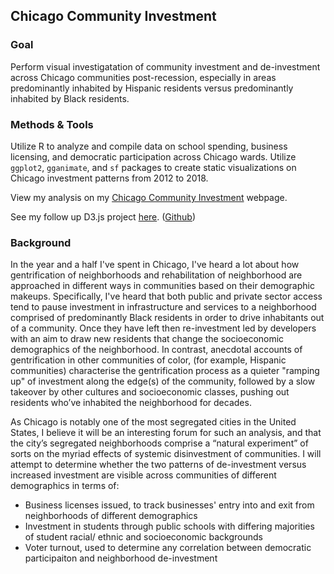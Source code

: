 ## Chicago Community Investment

### Goal
Perform visual investigatation of community investment and de-investment across Chicago communities post-recession, especially in areas predominantly inhabited by Hispanic residents versus predominantly inhabited by Black residents.

### Methods & Tools
Utilize R to analyze and compile data on school spending, business licensing, and democratic participation across Chicago wards. Utilize `ggplot2`, `gganimate`, and `sf` packages to create static visualizations on Chicago investment patterns from 2012 to 2018. 

View my analysis on my [Chicago Community Investment](https://lorenh516.github.io/chicago-community-investment/) webpage.

See my follow up D3.js project [here](https://lorenh516.github.io/movement-chicago/). ([Github](https://github.com/lorenh516/movement-chicago))

### Background

In the year and a half I've spent in Chicago, I've heard a lot about how gentrification of neighborhoods and rehabilitation of neighborhood are approached in different ways in communities based on their demographic makeups. Specifically, I've heard that both public and private sector access tend to pause investment in infrastructure and services to a neighborhood comprised of predominantly Black residents in order to drive inhabitants out of a community. Once they have left then re-investment led by developers with an aim to draw new residents that change the socioeconomic demographics of the neighborhood. In contrast, anecdotal accounts of gentrification in other communities of color, (for example, Hispanic communities) characterise the gentrification process as a quieter "ramping up" of investment along the edge(s) of the community, followed by a slow takeover by other cultures and socioeconomic classes, pushing out residents who’ve inhabited the neighborhood for decades. 

As Chicago is notably one of the most segregated cities in the United States, I believe it will be an interesting forum for such an analysis, and that the city’s segregated neighborhoods comprise a “natural experiment” of sorts on the myriad effects of systemic disinvestment of communities. I will attempt to determine whether the two patterns of de-investment versus increased investment are visible across communities of different demographics in terms of:
- Business licenses issued, to track businesses' entry into and exit from neighborhoods of different demographics
- Investment in students through public schools with differing majorities of student racial/ ethnic and socioeconomic backgrounds
- Voter turnout, used to determine any correlation between democratic participaiton and neighborhood de-investment
